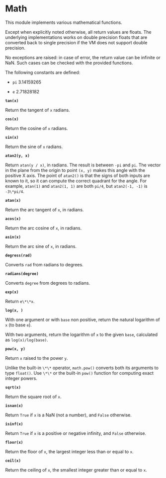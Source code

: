 # Math

This module implements various mathematical functions.

Except when explicitly noted otherwise, all return values are floats. The underlying implementations works on double precision floats that are converted back to single precision if the VM does not support double precision.

No exceptions are raised: in case of error, the return value can be infinite or NaN. Such cases can be checked with the provided functions.

The following constants are defined:


* `pi` 3.14159265


* `e`  2.71828182


**`tan(x)`**

Return the tangent of ```x``` radians.


**`cos(x)`**

Return the cosine of ```x``` radians.


**`sin(x)`**

Return the sine of ```x``` radians.


**`atan2(y, x)`**

Return `atan(y / x)`, in radians. The result is between `-pi` and `pi`.
The vector in the plane from the origin to point `(x, y)` makes this angle
with the positive X axis. The point of `atan2()` is that the signs of both
inputs are known to it, so it can compute the correct quadrant for the angle.
For example, `atan(1)` and `atan2(1, 1)` are both `pi/4`, but `atan2(-1,
-1)` is `-3\*pi/4`.


**`atan(x)`**

Return the arc tangent of ```x```, in radians.


**`acos(x)`**

Return the arc cosine of ```x```, in radians.


**`asin(x)`**

Return the arc sine of ```x```, in radians.


**`degress(rad)`**

Converts ```rad``` from radians to degrees.


**`radians(degree)`**

Converts ```degree``` from degrees to radians.


**`exp(x)`**

Return `e\*\*x`.


**`log(x, )`**

With one argument or with ```base``` non positive, return the natural logarithm of ```x``` (to base ```e```).

With two arguments, return the logarithm of ```x``` to the given ```base```,
calculated as `log(x)/log(base)`.


**`pow(x, y)`**

Return `x` raised to the power `y`.

Unlike the built-in `\*\*` operator, `math.pow()` converts both
its arguments to type `float()`.  Use `\*\*` or the built-in
`pow()` function for computing exact integer powers.


**`sqrt(x)`**

Return the square root of ```x```.


**`isnan(x)`**

Return `True` if ```x``` is a NaN (not a number), and `False` otherwise.


**`isinf(x)`**

Return `True` if ```x``` is a positive or negative infinity, and
`False` otherwise.


**`floor(x)`**

Return the floor of ```x```, the largest integer less than or equal to ```x```.


**`ceil(x)`**

Return the ceiling of ```x```, the smallest integer greater than or equal to ```x```.
<!--stackedit_data:
eyJoaXN0b3J5IjpbMjEzODgzNjM3LC00OTg3MDIxOV19
-->